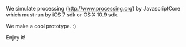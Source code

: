We simulate processing (http://www.processing.org) by JavascriptCore which must run by iOS 7 sdk or OS X 10.9 sdk.

We make a cool prototype. :)

Enjoy it!   